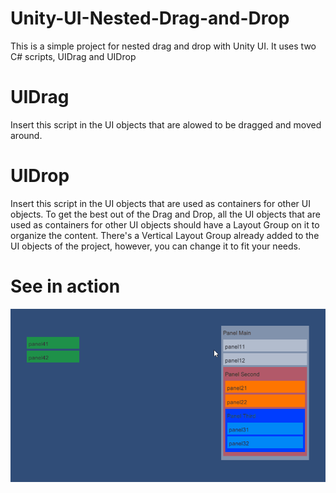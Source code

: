 # Unity-UI-Nested-Drag-and-Drop
This is a simple project for nested drag and drop with Unity UI. It uses two C# scripts, UIDrag and UIDrop

# UIDrag
Insert this script in the UI objects that are alowed to be dragged and moved around.

# UIDrop
Insert this script in the UI objects that are used as containers for other UI objects.
To get the best out of the Drag and Drop, all the UI objects that are used as containers for other UI objects should have a Layout Group on it to organize the content. There's a Vertical Layout Group already added to the UI objects of the project, however, you can change it to fit your needs.

# See in action
![](drag-drop1.gif)
